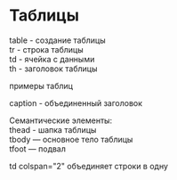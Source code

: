 # Таблицы
table - создание таблицы  
tr - строка таблицы  
td - ячейка с данными  
th - заголовок таблицы  

примеры таблиц  

caption - объединенный заголовок  

Семантические элементы:  
thead - шапка таблицы  
tbody — основное тело таблицы  
tfoot — подвал  

td colspan="2" объединяет строки в одну